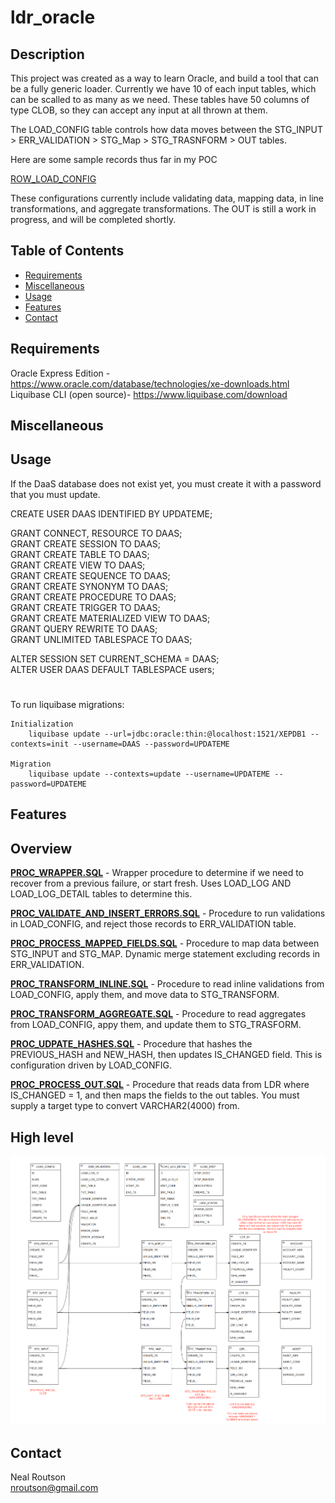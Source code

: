 # ldr_oracle

## Description
This project was created as a way to learn Oracle, and build a tool that can be a fully generic loader.  Currently we have 10 of each input tables, which can be scalled to as many as we need.  These tables have 50 columns of type CLOB, so they can accept any input at all thrown at them.

The LOAD_CONFIG table controls how data moves between the STG_INPUT > ERR_VALIDATION > STG_Map > STG_TRASNFORM > OUT tables.

Here are some sample records thus far in my POC

[ROW_LOAD_CONFIG](https://github.com/nealrout/ldr_oracle/blob/develop/sql/row/ROW_LOAD_CONFIG.sql) 

These configurations currently include validating data, mapping data, in line transformations, and aggregate transformations.  The OUT is still a work in progress, and will be completed shortly.


## Table of Contents

- [Requirements](#requirements)
- [Miscellaneous](#miscellaneous)
- [Usage](#usage)
- [Features](#features)
- [Contact](#contact)

## Requirements
Oracle Express Edition - https://www.oracle.com/database/technologies/xe-downloads.html  
Liquibase CLI (open source)- https://www.liquibase.com/download
## Miscellaneous


## Usage
If the DaaS database does not exist yet, you must create it with a password that you must update. 

  CREATE USER DAAS IDENTIFIED BY UPDATEME;

  GRANT CONNECT, RESOURCE TO DAAS;  
  GRANT CREATE SESSION TO DAAS;  
  GRANT CREATE TABLE TO DAAS;  
  GRANT CREATE VIEW TO DAAS;  
  GRANT CREATE SEQUENCE TO DAAS;  
  GRANT CREATE SYNONYM TO DAAS;  
  GRANT CREATE PROCEDURE TO DAAS;  
  GRANT CREATE TRIGGER TO DAAS;  
  GRANT CREATE MATERIALIZED VIEW TO DAAS;  
  GRANT QUERY REWRITE TO DAAS;  
  GRANT UNLIMITED TABLESPACE TO DAAS;  
  
  ALTER SESSION SET CURRENT_SCHEMA = DAAS;  
  ALTER USER DAAS DEFAULT TABLESPACE users;  



#
To run liquibase migrations:

    Initialization
        liquibase update --url=jdbc:oracle:thin:@localhost:1521/XEPDB1 --contexts=init --username=DAAS --password=UPDATEME

    Migration
        liquibase update --contexts=update --username=UPDATEME --password=UPDATEME

## Features
## Overview
__[PROC_WRAPPER.SQL](https://github.com/nealrout/ldr_oracle/blob/develop/sql/procedure/PROC_WRAPPER.SQL)__ - Wrapper procedure to determine if we need to recover from a previous failure, or start fresh.  Uses LOAD_LOG AND LOAD_LOG_DETAIL  tables to determine this.

__[PROC_VALIDATE_AND_INSERT_ERRORS.SQL](https://github.com/nealrout/ldr_oracle/blob/develop/sql/procedure/PROC_VALIDATE_AND_INSERT_ERRORS.SQL)__ -  Procedure to run validations in LOAD_CONFIG, and reject those records to ERR_VALIDATION table.

__[PROC_PROCESS_MAPPED_FIELDS.SQL](https://github.com/nealrout/ldr_oracle/blob/develop/sql/procedure/PROC_PROCESS_MAPPED_FIELDS.SQL)__ - Procedure to map data between STG_INPUT and STG_MAP.  Dynamic merge statement excluding records in ERR_VALIDATION.

__[PROC_TRANSFORM_INLINE.SQL](https://github.com/nealrout/ldr_oracle/blob/develop/sql/procedure/PROC_TRANSFORM_INLINE.SQL)__ - Procedure to read inline validations from LOAD_CONFIG, apply them, and move data to STG_TRANSFORM.

__[PROC_TRANSFORM_AGGREGATE.SQL](https://github.com/nealrout/ldr_oracle/blob/develop/sql/procedure/PROC_TRANSFORM_AGGREGATE.SQL)__ - Procedure to read aggregates from LOAD_CONFIG, appy them, and update them to STG_TRASFORM.

__[PROC_UDPATE_HASHES.SQL](https://github.com/nealrout/ldr_oracle/blob/develop/sql/procedure/PROC_UDPATE_HASHES.SQL)__ - Procedure that hashes the PREVIOUS_HASH and NEW_HASH, then updates IS_CHANGED field.  This is configuration driven by LOAD_CONFIG.

__[PROC_PROCESS_OUT.SQL](https://github.com/nealrout/ldr_oracle/blob/develop/sql/procedure/PROC_PROCESS_OUT.SQL)__ - Procedure that reads data from LDR where IS_CHANGED = 1, and then maps the fields to the out tables.  You must supply a target type to convert VARCHAR2(4000) from.

## High level
![My Project Logo](LDR_ORACLE.png)

## Contact
Neal Routson  
nroutson@gmail.com
